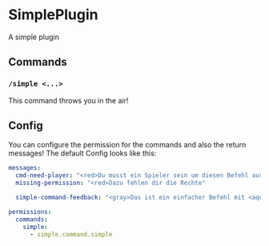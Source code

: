 # SimplePlugin
A simple plugin


## Commands

### `/simple <...>`

This command throws you in the air!

## Config

You can configure the permission for the commands and also the return messages!
The default Config looks like this:

```yml
messages:
  cmd-need-player: "<red>Du musst ein Spieler sein um diesen Befehl ausführen zu können!"
  missing-permission: "<red>Dazu fehlen dir die Rechte"

  simple-command-feedback: "<gray>Das ist ein einfacher Befehl mit <aqua>%s</aqua> argumenten"

permissions:
  commands:
    simple:
      - simple.command.simple
```